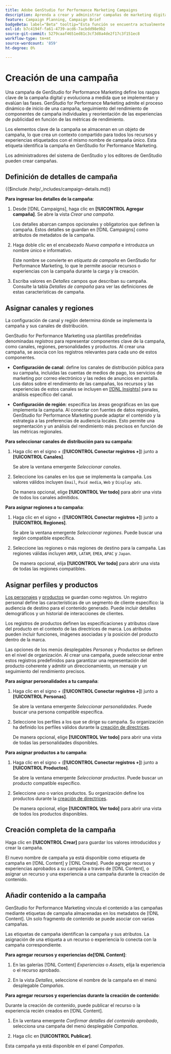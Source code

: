 ```yaml
---
title: Adobe GenStudio for Performance Marketing Campaigns
description: Aprenda a crear y administrar campañas de marketing digital que aprovechen los recursos y las experiencias de IA generativa.
feature: Campaign Planning, Campaign Brief
badgeBeta: label="Beta" tooltip="Esta función se encuentra actualmente en Beta, por lo que algunas funciones pueden estar limitadas o sujetas a cambios."
exl-id: b7c4194f-fa61-4739-acd6-7acbdd98e9b2
source-git-commit: 5279caaf4651ed81c3cf3d8a4de2f17c3f151ec8
workflow-type: tm+mt
source-wordcount: '859'
ht-degree: 0%

---
```


# Creación de una campaña

Una campaña de GenStudio for Performance Marketing define los rasgos clave de la campaña digital y evoluciona a medida que se implementan y evalúan las fases. GenStudio for Performance Marketing admite el proceso dinámico de inicio de una campaña, seguimiento del rendimiento de componentes de campaña individuales y reorientación de las experiencias de publicidad en función de las métricas de rendimiento.

Los elementos clave de la campaña se almacenan en un objeto de campaña, lo que crea un contexto compartido para todos los recursos y experiencias etiquetados con el mismo nombre de campaña único. Esta etiqueta identifica la campaña en GenStudio for Performance Marketing.

Los administradores del sistema de GenStudio y los editores de GenStudio pueden crear campañas.

## Definición de detalles de campaña

{{$include /help/_includes/campaign-details.md}}

**Para ingresar los detalles de la campaña**:

1. Desde [!DNL Campaigns], haga clic en **[!UICONTROL Agregar campaña]**. Se abre la vista _Crear una campaña_.

   Los detalles abarcan campos opcionales y obligatorios que definen la campaña. Estos detalles se guardan en [!DNL Campaigns] como atributos de metadatos de la campaña.

1. Haga doble clic en el encabezado _Nueva campaña_ e introduzca un nombre único e informativo.

   Este nombre se convierte en _etiqueta de campaña_ en GenStudio for Performance Marketing, lo que le permite asociar recursos o experiencias con la campaña durante la carga y la creación.

1. Escriba valores en _Detalles_ campos que describan su campaña. Consulte la tabla _Detalles de campaña_ para ver las definiciones de estas características de campaña.

## Asignar canales y regiones

La configuración de canal y región determina dónde se implementa la campaña y sus canales de distribución.

GenStudio for Performance Marketing usa plantillas predefinidas denominadas _registros_ para representar componentes clave de la campaña, como canales, regiones, personalidades y productos. Al crear una campaña, se asocia con los registros relevantes para cada uno de estos componentes.

* **Configuración de canal**: define los canales de distribución pública para su campaña, incluidas las cuentas de medios de pago, los servicios de marketing por correo electrónico y las redes de anuncios en pantalla. Los datos sobre el rendimiento de las campañas, los recursos y las experiencias de estos canales se incluyen en [[!DNL Insights]](/help/user-guide/insights/overview.md) para su análisis específico del canal.

* **Configuración de región**: especifica las áreas geográficas en las que implementa la campaña. Al conectar con fuentes de datos regionales, GenStudio for Performance Marketing puede adaptar el contenido y la estrategia a las preferencias de audiencia locales. Esto permite una segmentación y un análisis del rendimiento más precisos en función de las métricas regionales.

**Para seleccionar canales de distribución para su campaña**:

1. Haga clic en el signo + (**[!UICONTROL Conectar registros +]**) junto a **[!UICONTROL Canales]**.

   Se abre la ventana emergente _Seleccionar canales_.

1. Seleccione los canales en los que se implementa la campaña. Los valores válidos incluyen `Email`, `Paid media`, `Web` y `Display ads`.

   De manera opcional, elige **[!UICONTROL Ver todo]** para abrir una vista de todos los canales admitidos.

**Para asignar regiones a tu campaña**:

1. Haga clic en el signo + (**[!UICONTROL Conectar registros +]**) junto a **[!UICONTROL Regiones]**.

   Se abre la ventana emergente _Seleccionar regiones_. Puede buscar una región compatible específica.

1. Seleccione las regiones o más regiones de destino para la campaña. Las regiones válidas incluyen `AMER`, `LATAM`, `EMEA`, `APAC` y `Japan`.

   De manera opcional, elija **[!UICONTROL Ver todo]** para abrir una vista de todas las regiones compatibles.

## Asignar perfiles y productos

[Los personajes](/help/user-guide/guidelines/personas.md) y [productos](/help/user-guide/guidelines/products.md) se guardan como registros. Un registro personal define las características de un segmento de cliente específico: la audiencia de destino para el contenido generado. Puede incluir detalles demográficos y un historial de interacciones de clientes.

Los registros de productos definen las especificaciones y atributos clave del producto en el contexto de las directrices de marca. Los atributos pueden incluir funciones, imágenes asociadas y la posición del producto dentro de la marca.

Las opciones de los menús desplegables _Personas_ y _Productos_ se definen en el nivel de organización. Al crear una campaña, puede seleccionar entre estos registros predefinidos para garantizar una representación del producto coherente y admitir un direccionamiento, un mensaje y un seguimiento del rendimiento precisos.

**Para asignar personalidades a tu campaña**:

1. Haga clic en el signo + (**[!UICONTROL Conectar registros +]**) junto a **[!UICONTROL Personas]**.

   Se abre la ventana emergente _Seleccionar personalidades_. Puede buscar una persona compatible específica.

1. Seleccione los perfiles a los que se dirige su campaña. Su organización ha definido los perfiles válidos durante la [creación de directrices](/help/user-guide/guidelines/personas.md).

   De manera opcional, elige **[!UICONTROL Ver todo]** para abrir una vista de todas las personalidades disponibles.

**Para asignar productos a tu campaña**:

1. Haga clic en el signo + (**[!UICONTROL Conectar registros +]**) junto a **[!UICONTROL Productos]**.

   Se abre la ventana emergente _Seleccionar productos_. Puede buscar un producto compatible específico.

1. Seleccione uno o varios productos. Su organización define los productos durante la [creación de directrices](/help/user-guide/guidelines/products.md).

   De manera opcional, elige **[!UICONTROL Ver todo]** para abrir una vista de todos los productos disponibles.

## Creación completa de la campaña

Haga clic en **[!UICONTROL Crear]** para guardar los valores introducidos y crear la campaña.

El nuevo nombre de campaña ya está disponible como etiqueta de campaña en [!DNL Content] y [!DNL Create]. Puede agregar recursos y experiencias aprobados a su campaña a través de [!DNL Content], o asignar un recurso y una experiencia a una campaña durante la creación de contenido.

## Añadir contenido a la campaña

GenStudio for Performance Marketing vincula el contenido a las campañas mediante etiquetas de campaña almacenadas en los metadatos de [!DNL Content]. Un solo fragmento de contenido se puede asociar con varias campañas.

Las etiquetas de campaña identifican la campaña y sus atributos. La asignación de una etiqueta a un recurso o experiencia lo conecta con la campaña correspondiente.

**Para agregar recursos y experiencias de[!DNL Content]**:

1. En las galerías [!DNL Content] _Experiencias_ o _Assets_, elija la experiencia o el recurso aprobado.

1. En la vista _Detalles_, seleccione el nombre de la campaña en el menú desplegable _Campañas_.

**Para agregar recursos y experiencias durante la creación de contenido**:

Durante la creación de contenido, puede publicar el recurso o la experiencia recién creados en [!DNL Content].

1. En la ventana emergente _Confirmar detalles del contenido aprobado_, selecciona una campaña del menú desplegable _Campañas_.

1. Haga clic en **[!UICONTROL Publicar]**.

Esta campaña ya está disponible en el panel _Campañas_.
